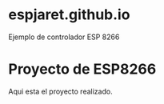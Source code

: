 # espjaret.github.io
Ejemplo de controlador ESP 8266

# Proyecto de ESP8266
Aqui esta el proyecto realizado.
